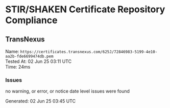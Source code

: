 # STIR/SHAKEN Certificate Repository Compliance

## TransNexus

Name: `https://certificates.transnexus.com/625J/72846983-5199-4e10-aa2b-fde6699474db.pem`\
Tested At: 02 Jun 25 03:11 UTC\
Time: 24ms

### Issues

no warning, or error, or notice date level issues were found

Generated: 02 Jun 25 03:45 UTC